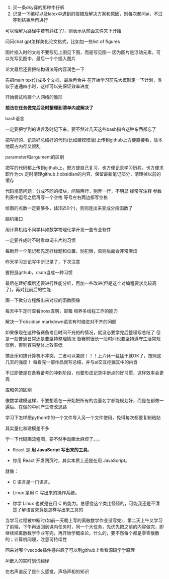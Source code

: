 
1. 买一条dky穿的那种牛仔裤
2. 记录一下编程以及latex中遇到的报错及解决方案和原因，别每次都问ai，不过等到结束后再进行

可以理解为路径中若有斜杠了/，则表示从前面文件夹下开始

问问chat gpt怎样美化论文格式，比如加一些list of figures

图片插入时的文档不要写见上图见下图，而是写见图一
因为图片是浮动元素，可以先写见图中，最后一个个插入图片

论文最后还要把结构语法等内容润色一下

先把main text分成多个文档，最后再合并
在开始学习前先大概制定一下计划，类似于速通四小时，这样可以先保证效率进度

开始尝试构建个人网络的雏形

**想法在任务做完后及时整理到清单内或解决了**

bash语言

一定要把学到的语言及时记下来，要不然过几天这些bash指令这种东西都忘了

把写好的、记录好总结好的代码(比如建模模版)上传到github上方便直接看，放本地既占内存又很乱

 parameter和argument的区别
 
 把写的代码都上传到github上，既方便自己复习，也方便记录学习历程，也方便求职作为cv
定时清理github上obsidian的内容，保留最新笔记部分，清理掉以前的缓存


代码规范问题：分成不同的模块，间隔两行，别弄一行，不明显
经常写注释
参数列表中逗号之后再写一个空格
等号左右两边都写空格

绘图的点数一定要够多，(起码50个)，否则连出来变成分段函数了

脑机接口

用计算机给不同学科如数学物理化学开发一些专业软件

一定要养成时不时看单词卡片的习惯

每新开一个笔记都先定好标题和位置，别犯懒，否则后面会非常麻烦

昨天学习忘记写中断记录了，下次注意

要把逛github，csdn当成一种习惯

最后在建好模后还要进行性能分析，再加一些改进(但是这个对编程要求比较高了)，再对比前后的性能

画一下微分方程解出来对应的函数图像

每天中午定时查看boss直聘，邮箱
培养多线程工作的能力

解决一下obsidian markdown语言有时缩进对不齐的问题

如果像现在这种备赛备考且时间不充裕的情况，就没必要学完后整理写总结了
但是一般普通日常还是要坚持整理情况
备赛前很长一段时间也要坚持遵守生活常规惯例，否则容易整体上效率低

搞音乐和搞计算机不冲突，二者可以兼顾！！！上六休一猛猛干就OK了，按照这几天的强度！
每看完一部作品就写总结，并与ai交互挖掘其中的内含

不过即使是在备赛备考的冲刺阶段，也要形成记录中断点的好习惯，这样效率会更高

库和包的区别

像数学建模这样，不要想着在一开始把所有的变量名字都能规划好，而是在都做一遍后、在做的中间产生修改思路

学习下怎样把python中的一个文件导入另一个文件使用，免得每次都要复制粘贴

其实量化和建模差不多

学一下代码画流程图，要不然手动画太麻烦了。。。


- React 是 **用 JavaScript 写出来的工具**。
    
- 你用 React 开发网页时，其实本质上还是在用 JavaScript。
    

就像：

- C 语言是一门语言。
    
- Linux 是用 C 写出来的操作系统。
    
- 你学 Linux 也就是在用 C 的能力。总感觉这个类比怪怪的，可能我还是不清楚了解语言究竟是怎样写出来工具的



当学习过程被中断时(如前一天晚上写的离散数学作业没写完)，第二天上午又学习了前端，下午再返回到课内任务时，同一个大任务，先优先把之前的内容做完，即继续把离散数学作业写完，再开始学概率论，什么的，要不然每个都是零零散散的；计算机同理，注意可持续性

回来对哪个vscode插件感兴趣了可以到github上看看源码学学原理

AI嵌入的实时划词翻译

左右声道反了是什么感觉，声场声相的知识